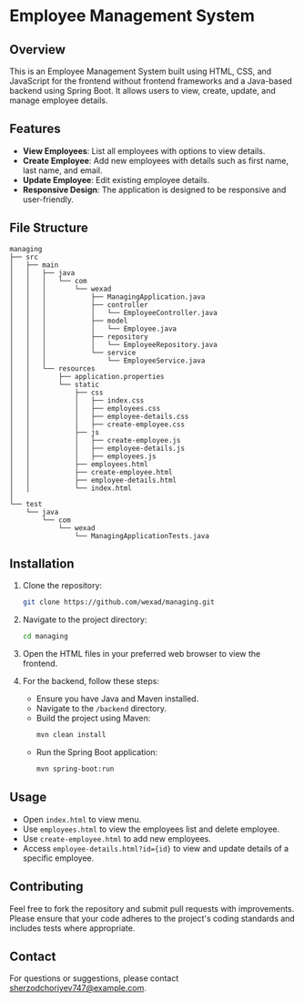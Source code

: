 # Employee Management System

## Overview

This is an Employee Management System built using HTML, CSS, and JavaScript for the frontend without frontend frameworks and a Java-based backend using Spring Boot. It allows users to view, create, update, and manage employee details.

## Features

- **View Employees**: List all employees with options to view details.
- **Create Employee**: Add new employees with details such as first name, last name, and email.
- **Update Employee**: Edit existing employee details.
- **Responsive Design**: The application is designed to be responsive and user-friendly.

## File Structure
```
managing
├── src
│   ├── main
│   │   ├── java
│   │   │   └── com
│   │   │       └── wexad
│   │   │           ├── ManagingApplication.java
│   │   │           ├── controller
│   │   │           │   └── EmployeeController.java
│   │   │           ├── model
│   │   │           │   └── Employee.java
│   │   │           ├── repository
│   │   │           │   └── EmployeeRepository.java
│   │   │           └── service
│   │   │               └── EmployeeService.java
│   │   └── resources
│   │       ├── application.properties
│   │       └── static
│   │           ├── css
│   │           │   ├── index.css
│   │           │   ├── employees.css
│   │           │   ├── employee-details.css
│   │           │   ├── create-employee.css
│   │           ├── js
│   │           │   ├── create-employee.js
│   │           │   ├── employee-details.js
│   │           │   ├── employees.js
│   │           ├── employees.html
│   │           ├── create-employee.html
│   │           ├── employee-details.html
│   │           └── index.html
│
└── test
    └── java
        └── com
            └── wexad
                └── ManagingApplicationTests.java
```

## Installation

1. Clone the repository:
    ```bash
    git clone https://github.com/wexad/managing.git
    ```

2. Navigate to the project directory:
    ```bash
    cd managing
    ```

3. Open the HTML files in your preferred web browser to view the frontend.
4. For the backend, follow these steps:
    - Ensure you have Java and Maven installed.
    - Navigate to the `/backend` directory.
    - Build the project using Maven:
      ```bash
      mvn clean install
      ```
    - Run the Spring Boot application:
      ```bash
      mvn spring-boot:run
      ```

## Usage

- Open `index.html` to view menu.
- Use `employees.html` to view the employees list and delete employee.
- Use `create-employee.html` to add new employees.
- Access `employee-details.html?id={id}` to view and update details of a specific employee.

## Contributing

Feel free to fork the repository and submit pull requests with improvements. Please ensure that your code adheres to the project's coding standards and includes tests where appropriate.

## Contact

For questions or suggestions, please contact [sherzodchoriyev747@example.com](mailto:sherzodchoriyev747@example.com).

